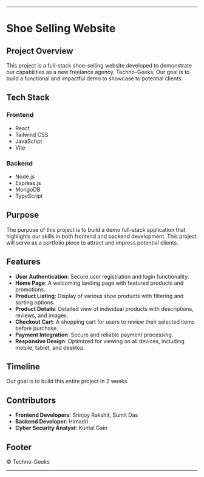 
---

# Shoe Selling Website

## Project Overview

This project is a full-stack shoe-selling website developed to demonstrate our capabilities as a new freelance agency, Techno-Geeks. Our goal is to build a functional and impactful demo to showcase to potential clients.

## Tech Stack

### Frontend
- React
- Tailwind CSS
- JavaScript
- Vite

### Backend
- Node.js
- Express.js
- MongoDB
- TypeScript

## Purpose

The purpose of this project is to build a demo full-stack application that highlights our skills in both frontend and backend development. This project will serve as a portfolio piece to attract and impress potential clients.

## Features

- **User Authentication**: Secure user registration and login functionality.
- **Home Page**: A welcoming landing page with featured products and promotions.
- **Product Listing**: Display of various shoe products with filtering and sorting options.
- **Product Details**: Detailed view of individual products with descriptions, reviews, and images.
- **Checkout Cart**: A shopping cart for users to review their selected items before purchase.
- **Payment Integration**: Secure and reliable payment processing.
- **Responsive Design**: Optimized for viewing on all devices, including mobile, tablet, and desktop.

## Timeline

Our goal is to build this entire project in 2 weeks.

## Contributors

- **Frontend Developers**: Srinjoy Rakshit, Sumit Das
- **Backend Developer**: Himadri
- **Cyber Security Analyst**: Kuntal Gain

## Footer

&copy; Techno-Geeks

---
